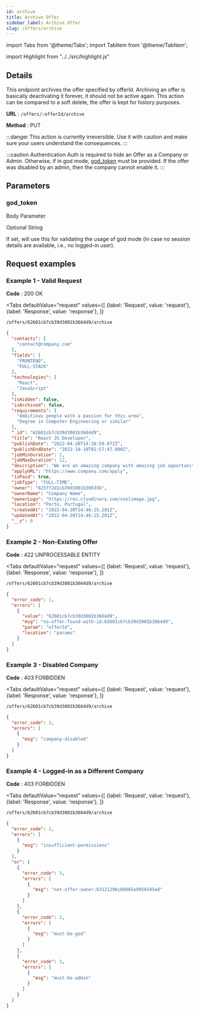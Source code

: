 ```yaml
---
id: archive
title: Archive Offer
sidebar_label: Archive Offer
slug: /offers/archive
---
```


import Tabs from '@theme/Tabs';
import TabItem from '@theme/TabItem';

import Highlight from "../../src/highlight.js"

## Details

This endpoint archives the offer specified by offerId. Archiving an offer is basically deactivating it forever,
it should not be active again. This action can be compared to a soft delete, the offer is kept for history purposes.

**URL** : `/offers/:offerId/archive`

**Method** : <Highlight level="info" inline>PUT</Highlight>

:::danger
This action is currently irreversible. Use it with caution and make sure your users understand the consequences.
:::

:::caution Authentication
Auth is required to hide an Offer as a Company or Admin. Otherwise, if in god mode, [god_token](#god_token) must be
provided. If the offer was disabled by an admin, then the company cannot enable it.
:::

## Parameters

### god_token

<Highlight level="info">Body Parameter</Highlight>

<Highlight level="success" inline>Optional</Highlight>
<Highlight level="secondary" inline>String</Highlight>

If set, will use this for validating the usage of god mode (in case no session details are available, i.e., no logged-in
user).

## Request examples

### Example 1 - Valid Request

**Code** : <Highlight level="success" inline>200 OK</Highlight>

<Tabs
defaultValue="request"
values={[
{label: 'Request', value: 'request'},
{label: 'Response', value: 'response'},
]}
>

<TabItem value="request">

```bash
/offers/62601cb7cb39d3001b3664d9/archive
```

</TabItem>

<TabItem value="response">

```json
{
  "contacts": [
    "contact@company.com"
  ],
  "fields": [
    "FRONTEND",
    "FULL-STACK"
  ],
  "technologies": [
    "React",
    "JavaScript"
  ],
  "isHidden": false,
  "isArchived": false,
  "requirements": [
    "Ambitious people with a passion for this area",
    "Degree in Computer Engineering or similar"
  ],
  "_id": "62601cb7cb39d3001b3664d9",
  "title": "React JS Developer",
  "publishDate": "2022-04-20T14:28:59.072Z",
  "publishEndDate": "2022-10-19T02:57:47.000Z",
  "jobMinDuration": 1,
  "jobMaxDuration": 12,
  "description": "We are an amazing company with amazing job opportunities. We're currently looking for amazing engineers",
  "applyURL": "https://www.company.com/apply",
  "isPaid": true,
  "jobType": "FULL-TIME",
  "owner": "625ff2d1cb39d3001b36635b",
  "ownerName": "Company Name",
  "ownerLogo": "https://res.cloudinary.com/coolimage.jpg",
  "location": "Porto, Portugal",
  "createdAt": "2022-04-20T14:46:15.281Z",
  "updatedAt": "2022-04-20T14:46:15.281Z",
  "__v": 0
}
```

</TabItem>
</Tabs>

### Example 2 - Non-Existing Offer

**Code** : <Highlight level="danger" inline>422 UNPROCESSABLE ENTITY</Highlight>

<Tabs
defaultValue="request"
values={[
{label: 'Request', value: 'request'},
{label: 'Response', value: 'response'},
]}
>

<TabItem value="request">

```bash
/offers/62601cb7cb39d3001b3664d9/archive
```

</TabItem>

<TabItem value="response">

```json
{
  "error_code": 1,
  "errors": [
    {
      "value": "62601cb7cb39d3001b3664d9",
      "msg": "no-offer-found-with-id:62601cb7cb39d3001b3664d9",
      "param": "offerId",
      "location": "params"
    }
  ]
}
```

</TabItem>
</Tabs>

### Example 3 - Disabled Company

**Code** : <Highlight level="danger" inline>403 FORBIDDEN</Highlight>

<Tabs
defaultValue="request"
values={[
{label: 'Request', value: 'request'},
{label: 'Response', value: 'response'},
]}
>

<TabItem value="request">

```bash
/offers/62601cb7cb39d3001b3664d9/archive
```

</TabItem>

<TabItem value="response">

```json
{
  "error_code": 3,
  "errors": [
    {
      "msg": "company-disabled"
    }
  ]
}
```

</TabItem>
</Tabs>

### Example 4 - Logged-in as a Different Company

**Code** : <Highlight level="danger" inline>403 FORBIDDEN</Highlight>

<Tabs
defaultValue="request"
values={[
{label: 'Request', value: 'request'},
{label: 'Response', value: 'response'},
]}
>

<TabItem value="request">

```bash
/offers/62601cb7cb39d3001b3664d9/archive
```

</TabItem>

<TabItem value="response">

```json
{
  "error_code": 3,
  "errors": [
    {
      "msg": "insufficient-permissions"
    }
  ],
  "or": [
    {
      "error_code": 3,
      "errors": [
        {
          "msg": "not-offer-owner:63121296c00865e9956545e8"
        }
      ]
    },
    {
      "error_code": 3,
      "errors": [
        {
          "msg": "must-be-god"
        }
      ]
    },
    {
      "error_code": 3,
      "errors": [
        {
          "msg": "must-be-admin"
        }
      ]
    }
  ]
}
```

</TabItem>
</Tabs>

